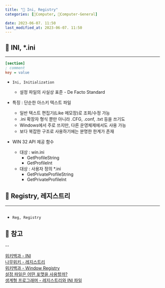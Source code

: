 ```yaml
---
title: "🌚 Ini, Registry"
categories: [💫Computer, 🌚Computer-General]

date: 2023-06-07. 11:50
last_modified_at: 2023-06-07. 11:50
---
```


## 💫 INI, *.ini

---

```ini
[section]
; comment
key = value
```

- `Ini, Initialization`
  - 설정 파일의 사실상 표준 - De Facto Standard

- 특징 : 단순한 아스키 텍스트 파일
  - 일반 텍스트 편집기(Like 메모장)로 조회/수정 가능
  - .ini 확장자 형식 뿐만 아니라 .CFG, .conf, .txt 등을 쓰기도
  - Windows에서 주로 쓰지만, 다른 운영체제에서도 사용 가능
  - 보다 복잡한 구조로 사용하기에는 분명한 한계가 존재

- WIN 32 API 제공 함수
  - 대상 : win.ini
    - GetProfileString
    - GetProfileInt
  - 대상 : 사용자 정의 *.ini
    - GetPrivateProfileString
    - GetPrivateProfileInt

## 💫 Registry, 레지스트리

---

```reg

```

- `Reg, Registry`

## 💫 참고

--

[위키백과 - INI](https://ko.wikipedia.org/wiki/INI_%ED%8C%8C%EC%9D%BC)  
[나무위키 - 레지스트리](https://namu.wiki/w/%EB%A0%88%EC%A7%80%EC%8A%A4%ED%8A%B8%EB%A6%AC)  
[위키백과 - Window Registry](https://ko.wikipedia.org/wiki/%EC%9C%88%EB%8F%84%EC%9A%B0_%EB%A0%88%EC%A7%80%EC%8A%A4%ED%8A%B8%EB%A6%AC)  
[설정 파일은 어떤 포맷을 사용할까?](https://www.morenice.kr/222)  
[생계형 프로그래머 - 레지스트리와 INI 파일](https://blog.naver.com/ljc8808/220404118290?viewType=pc)  
